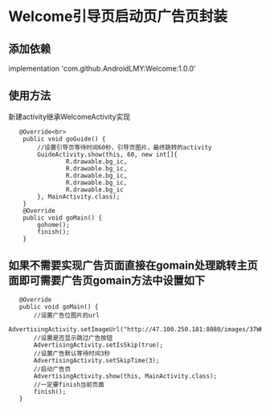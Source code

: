 # Welcome引导页启动页广告页封装
## 添加依赖<br>
implementation 'com.github.AndroidLMY:Welcome:1.0.0'<br>
## 使用方法<br>
新建activity继承WelcomeActivity实现<br>
```
   @Override<br>
    public void goGuide() {
        //设置引导页等待时间60秒，引导页图片，最终跳转的activity
        GuideActivity.show(this, 60, new int[]{
                R.drawable.bg_ic,
                R.drawable.bg_ic,
                R.drawable.bg_ic,
                R.drawable.bg_ic,
                R.drawable.bg_ic
        }, MainActivity.class);
    }
    @Override
    public void goMain() {
        gohome();
        finish();
    }
```
## 如果不需要实现广告页面直接在gomain处理跳转主页面即可需要广告页gomain方法中设置如下
 ```   
    @Override
    public void goMain() {
        //设置广告位图片的url
        AdvertisingActivity.setImageUrl("http://47.100.250.181:8080/images/37WKKVZF.jpg");
        //设置是否显示跳过广告按钮
        AdvertisingActivity.setIsSkip(true);
        //设置广告默认等待时间3秒
        AdvertisingActivity.setSkipTime(3);
        //启动广告页
        AdvertisingActivity.show(this, MainActivity.class);
        //一定要finish当前页面
        finish();
    }
  ```  



 
    
